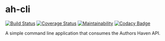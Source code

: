 # ah-cli
[![Build Status](https://travis-ci.com/wangonya/ah-cli.svg?branch=develop)](https://travis-ci.com/wangonya/ah-cli)
[![Coverage Status](https://coveralls.io/repos/github/wangonya/ah-cli/badge.svg?branch=develop)](https://coveralls.io/github/wangonya/ah-cli?branch=develop)
[![Maintainability](https://api.codeclimate.com/v1/badges/9007430b73f08f4ef978/maintainability)](https://codeclimate.com/github/wangonya/ah-cli/maintainability)
[![Codacy Badge](https://api.codacy.com/project/badge/Grade/95c411aeeb8e4f39899dd8b085e99ec4)](https://www.codacy.com/app/wangonya/ah-cli?utm_source=github.com&amp;utm_medium=referral&amp;utm_content=wangonya/ah-cli&amp;utm_campaign=Badge_Grade)

A simple command line application that consumes the Authors Haven API.
